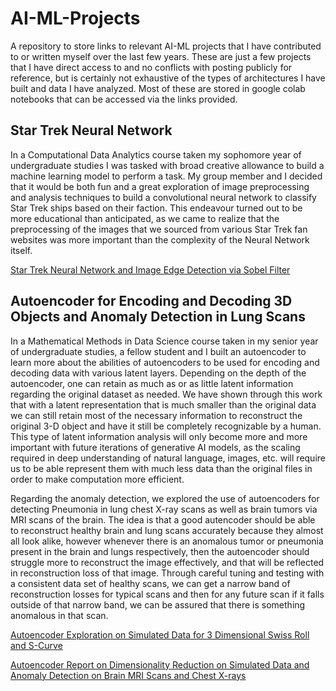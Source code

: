 # AI-ML-Projects
A repository to store links to relevant AI-ML projects that I have contributed to or written myself over the last few years. These are just a few projects that I have direct access to and no conflicts with posting publicly for reference, but is certainly not exhaustive of the types of architectures I have built and data I have analyzed. Most of these are stored in google colab notebooks that can be accessed via the links provided.


## Star Trek Neural Network

In a Computational Data Analytics course taken my sophomore year of undergraduate studies I was tasked with broad creative allowance to build a machine learning model to perform a task. My group member and I decided that it would be both fun and a great exploration of image preprocessing and analysis techniques to build a convolutional neural network to classify Star Trek ships based on their faction. This endeavour turned out to be more educational than anticipated, as we came to realize that the preprocessing of the images that we sourced from various Star Trek fan websites was more important than the complexity of the Neural Network itself. 

[Star Trek Neural Network and Image Edge Detection via Sobel Filter](https://colab.research.google.com/drive/1R6SccjWHyJ_9DNzcatDPD_WzPjBQJ25F?usp=sharing)

## Autoencoder for Encoding and Decoding 3D Objects and Anomaly Detection in Lung Scans

In a Mathematical Methods in Data Science course taken in my senior year of undergraduate studies, a fellow student and I built an autoencoder to learn more about the abilities of autoencoders to be used for encoding and decoding data with various latent layers. Depending on the depth of the autoencoder, one can retain as much as or as little latent information regarding the original dataset as needed. We have shown through this work that with a latent representation that is much smaller than the original data we can still retain most of the necessary information to reconstruct the original 3-D object and have it still be completely recognizable by a human. This type of latent information analysis will only become more and more important with future iterations of generative AI models, as the scaling required in deep understanding of natural language, images, etc. will require us to be able represent them with much less data than the original files in order to make computation more efficient.

Regarding the anomaly detection, we explored the use of autoencoders for detecting Pneumonia in lung chest X-ray scans as well as brain tumors via MRI scans of the brain. The idea is that a good autencoder should be able to reconstruct healthy brain and lung scans accurately because they almost all look alike, however whenever there is an anomalous tumor or pneumonia present in the brain and lungs respectively, then the autoencoder should struggle more to reconstruct the image effectively, and that will be reflected in reconstruction loss of that image. Through careful tuning and testing with a consistent data set of healthy scans, we can get a narrow band of reconstruction losses for typical scans and then for any future scan if it falls outside of that narrow band, we can be assured that there is something anomalous in that scan.

[Autoencoder Exploration on Simulated Data for 3 Dimensional Swiss Roll and S-Curve](https://colab.research.google.com/drive/1NWcY2Jhzax_7BAAGwZw_HBeM7jHc0Y_X?usp=sharing)

[Autoencoder Report on Dimensionality Reduction on Simulated Data and Anomaly Detection on Brain MRI Scans and Chest X-rays](https://github.com/E-Lyngberg/AI-ML-Projects/blob/main/Autoeconder_Paper.pdf)


